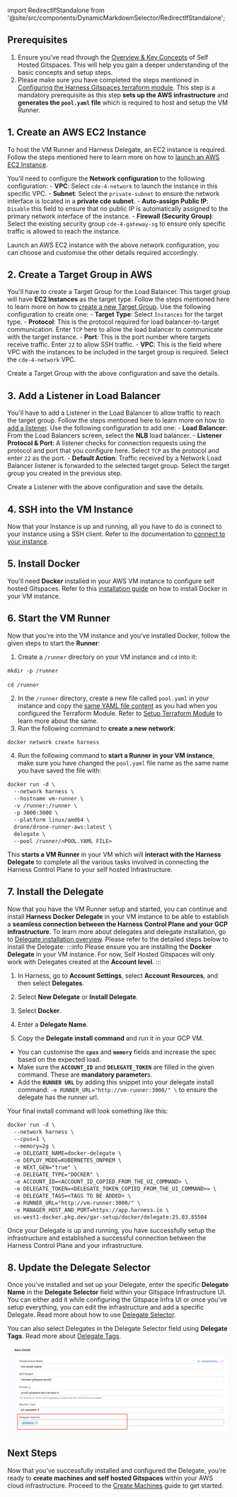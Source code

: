 import RedirectIfStandalone from '@site/src/components/DynamicMarkdownSelector/RedirectIfStandalone';

<RedirectIfStandalone label="AWS" targetPage="/docs/cloud-development-environments/self-hosted-gitspaces/steps/runner-delegate" />

## Prerequisites
1. Ensure you’ve read through the [Overview & Key Concepts](/docs/cloud-development-environments/self-hosted-gitspaces/fundamentals.md) of Self Hosted Gitspaces. This will help you gain a deeper understanding of the basic concepts and setup steps.
2. Please make sure you have completed the steps mentioned in [Configuring the Harness Gitspaces terraform module](/docs/cloud-development-environments/self-hosted-gitspaces/steps/gitspace-infra-terraform.md#aws). This step is a mandatory prerequisite as this step **sets up the AWS infrastructure** and **generates the ``pool.yaml`` file** which is required to host and setup the VM Runner. 

## 1. Create an AWS EC2 Instance
To host the VM Runner and Harness Delegate, an EC2 instance is required. Follow the steps mentioned here to learn more on how to [launch an AWS EC2 Instance](https://docs.aws.amazon.com/AWSEC2/latest/UserGuide/EC2_GetStarted.html#ec2-launch-instance). 

You'll need to configure the **Network configuration** to the following configuration: 
    - **VPC**: Select ``cde-4-network`` to launch the instance in this specific VPC. 
    - **Subnet**: Select the ``private-subnet`` to ensure the network interface is located in a **private cde subnet**.
    - **Auto-assign Public IP**: ``Disable`` this field to ensure that no public IP is automatically assigned to the primary network interface of the instance. 
    - **Firewall (Security Group)**: Select the existing security group ``cde-4-gateway-sg`` to ensure only specific traffic is allowed to reach the instance. 

Launch an AWS EC2 instance with the above network configuration, you can choose and customise the other details required accordingly. 

## 2. Create a Target Group in AWS
You'll have to create a Target Group for the Load Balancer. This target group will have **EC2 Instances** as the target type. Follow the steps mentioned here to learn more on how to [create a new Target Group](https://docs.aws.amazon.com/elasticloadbalancing/latest/application/create-target-group.html). Use the following configuration to create one: 
    - **Target Type**: Select ``Instances`` for the target type. 
    - **Protocol**: This is the protocol required for load balancer-to-target communication. Enter ``TCP`` here to allow the load balancer to communicate with the target instance. 
    - **Port**: This is the port number where targets receive traffic. Enter ``22`` to allow SSH traffic. 
    - **VPC**: This is the field where VPC with the instances to be included in the target group is required. Select the ``cde-4-network`` VPC. 

Create a Target Group with the above configuration and save the details.  

## 3. Add a Listener in Load Balancer 
You'll have to add a Listener in the Load Balancer to allow traffic to reach the target group. Follow the steps mentioned here to learn more on how to [add a listener](https://docs.aws.amazon.com/elasticloadbalancing/latest/network/create-listener.html). Use the following configuration to add one: 
    - **Load Balancer**: From the Load Balancers screen, select the **NLB** load balancer. 
    - **Listener Protocol & Port**: A listener checks for connection requests using the protocol and port that you configure here. Select ``TCP`` as the protocol and enter ``22`` as the port. 
    - **Default Action**: Traffic received by a Network Load Balancer listener is forwarded to the selected target group. Select the target group you created in the previous step. 

Create a Listener with the above configuration and save the details. 

## 4. SSH into the VM Instance
Now that your Instance is up and running, all you have to do is connect to your instance using a SSH client. Refer to the documentation to [connect to your instance](https://docs.aws.amazon.com/AWSEC2/latest/UserGuide/connect-linux-inst-ssh.html). 

## 5. Install Docker 
You'll need **Docker** installed in your AWS VM instance to configure self hosted Gitspaces. Refer to this [installation guide](https://docs.docker.com/engine/install/) on how to install Docker in your VM instance. 

## 6. Start the VM Runner 
Now that you're into the VM instance and you've installed Docker, follow the given steps to start the **Runner**: 
1. Create a ``/runner`` directory on your VM instance and ``cd`` into it:

```
mkdir -p /runner

cd /runner
```

2. In the ``/runner`` directory, create a new file called ``pool.yaml`` in your instance and copy the [same YAML file content](/docs/cloud-development-environments/self-hosted-gitspaces/steps/gitspace-infra-terraform.md#download-the-pool-yaml-file) as you had when you configured the Terraform Module. Refer to [Setup Terraform Module](/docs/cloud-development-environments/self-hosted-gitspaces/steps/gitspace-infra-terraform.md#download-the-pool-yaml-file) to learn more about the same. 
3. Run the following command to **create a new network**: 
```
docker network create harness
```
4. Run the following command to **start a Runner in your VM instance**, make sure you have changed the ``pool.yaml`` file name as the same name you have saved the file with: 
```
docker run -d \
  --network harness \
  --hostname vm-runner \
  -v /runner:/runner \
  -p 3000:3000 \
  --platform linux/amd64 \
  drone/drone-runner-aws:latest \
  delegate \
  --pool /runner/<POOL.YAML FILE>

```
This **starts a VM Runner** in your VM which will **interact with the Harness Delegate** to complete all the various tasks involved in connecting the Harness Control Plane to your self hosted Infrastructure. 

## 7. Install the Delegate 
Now that you have the VM Runner setup and started, you can continue and install **Harness Docker Delegate** in your VM instance to be able to establish a **seamless connection between the Harness Control Plane and your GCP infrastructure**. To learn more about delegates and delegate installation, go to [Delegate installation overview](https://developer.harness.io/docs/platform/delegates/install-delegates/overview). Please refer to the detailed steps below to install the Delegate: 
:::info
Please ensure you are installing the **Docker Delegate** in your VM instance. For now, Self Hosted Gitspaces will only work with Delegates created at the **Account level**. 
:::

1. In Harness, go to **Account Settings**, select **Account Resources**, and then select **Delegates**.

2. Select **New Delegate** or **Install Delegate**.

3. Select **Docker**.

4. Enter a **Delegate Name**.

5. Copy the **Delegate install command** and run it in your GCP VM. 
  - You can customise the **``cpus``** and **``memory``** fields and increase the spec based on the expected load. 
  - Make sure the **``ACCOUNT_ID``** and **``DELEGATE_TOKEN``** are filled in the given command. These are **mandatory parameter**s. 
  - Add the **``RUNNER URL``** by adding this snippet into your delegate install command: ``-e RUNNER_URL="http://vm-runner:3000/" \`` to ensure the delegate has the runner url. 
  
  Your final install command will look something like this: 

```
docker run -d \
  --network harness \
  --cpus=1 \
  --memory=2g \
  -e DELEGATE_NAME=docker-delegate \
  -e DEPLOY_MODE=KUBERNETES_ONPREM \
  -e NEXT_GEN="true" \
  -e DELEGATE_TYPE="DOCKER" \
  -e ACCOUNT_ID=<ACCOUNT_ID_COPIED_FROM_THE_UI_COMMAND> \
  -e DELEGATE_TOKEN=<DELEGATE_TOKEN_COPIED_FROM_THE_UI_COMMAND>= \
  -e DELEGATE_TAGS=<TAGS TO BE ADDED> \
  -e RUNNER_URL="http://vm-runner:3000/" \
  -e MANAGER_HOST_AND_PORT=https://app.harness.io \
  us-west1-docker.pkg.dev/gar-setup/docker/delegate:25.03.85504
```

Once your Delegate is up and running, you have successfully setup the infrastructure and established a successful connection between the Harness Control Plane and your infrastructure. 

## 8. Update the Delegate Selector
Once you’ve installed and set up your Delegate, enter the specific **Delegate Name** in the **Delegate Selector** field within your Gitspace Infrastructure UI. You can either add it while configuring the Gitspace Infra UI or once you've setup everything, you can edit the infrastructure and add a specific Delegate. Read more about how to use [Delegate Selector](/docs/cloud-development-environments/self-hosted-gitspaces/steps/manage-self-hosted.md#select-delegate-from-delegate-selector). 

You can also select Delegates in the Delegate Selector field using **Delegate Tags**. Read more about [Delegate Tags](https://developer.harness.io/docs/platform/delegates/manage-delegates/select-delegates-with-selectors#delegate-tags). 

![](../static/delegate-selector.png)

## Next Steps
Now that you’ve successfully installed and configured the Delegate, you’re ready to **create machines and self hosted Gitspaces** within your AWS cloud infrastructure.
Proceed to the [Create Machines](/docs/cloud-development-environments/self-hosted-gitspaces/steps/manage-self-hosted.md) guide to get started.